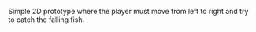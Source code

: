 Simple 2D prototype where the player must move from left to right and try to catch the falling fish.
